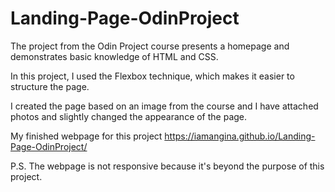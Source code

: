 # Landing-Page-OdinProject
The project from the Odin Project course presents a homepage and demonstrates basic knowledge of HTML and CSS. 

In this project, I used the Flexbox technique, which makes it easier to structure the page.

I created the page based on an image from the course and I have attached photos and slightly changed the appearance of the page. 

My finished webpage for this project https://iamangina.github.io/Landing-Page-OdinProject/

P.S. The webpage is not responsive because it's beyond the purpose of this project.
